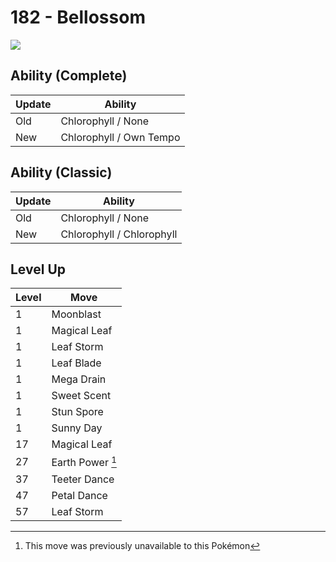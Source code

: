 # 182 - Bellossom
![][182]

## Ability (Complete)

Update | Ability
---    | ---
Old    | Chlorophyll / None
New    | Chlorophyll / Own Tempo

## Ability (Classic)

Update | Ability
---    | ---
Old    | Chlorophyll / None
New    | Chlorophyll / Chlorophyll

## Level Up

Level | Move
---   | ---
  1   | Moonblast
  1   | Magical Leaf
  1   | Leaf Storm
  1   | Leaf Blade
  1   | Mega Drain
  1   | Sweet Scent
  1   | Stun Spore
  1   | Sunny Day
 17   | Magical Leaf
 27   | Earth Power [^1]
 37   | Teeter Dance
 47   | Petal Dance
 57   | Leaf Storm



[182]: ../img/pokemon/182.png

[^1]: This move was previously unavailable to this Pokémon